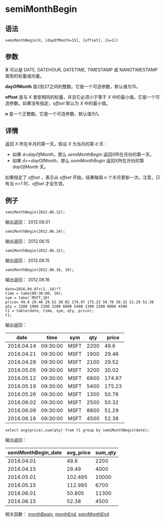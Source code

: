# semiMonthBegin

## 语法

`semiMonthBegin(X, [dayOfMonth=15], [offset], [n=1])`

## 参数

**X** 可以是 DATE, DATEHOUR, DATETIME, TIMESTAMP 或 NANOTIMESTAMP 类型的标量或向量。

**dayOfMonth** 是2到27之间的整数。它是一个可选参数，默认值为15。

**offset** 是与 *X* 类型相同的标量，并且它必须小于等于 *X*
中的最小值。它是一个可选参数。如果没有指定，*offset* 默认为 *X* 中的最小值。

**n** 是一个正整数。它是一个可选参数，默认值为1。

## 详情

返回 *X* 所在半月的第一天。假设 *X* 为当月的第 d 天：

* 如果 d<*dayOfMonth*，那么 *semiMonthBegin*
  返回X所在月份的第一天。
* 如果 d>=*dayOfMonth*，那么 *semiMonthBegin*
  返回X所在月份的第 *dayOfMonth* 天。

如果指定了 *offset* ，表示从 *offset* 开始，结果每隔 *n* 个半月更新一次。注意，只有当 *n>1*
时，*offset* 才会生效。

## 例子

```
semiMonthBegin(2012.06.12);
```

输出返回： 2012.06.01

```
semiMonthBegin(2012.06.24);
```

输出返回： 2012.06.15

```
semiMonthBegin(2012.06.15);
```

输出返回： 2012.06.15

```
semiMonthBegin(2012.06.16, 16);
```

输出返回： 2012.06.16

```
date=2016.04.07+(1..10)*7
time = take(09:30:00, 10);
sym = take(`MSFT,10)
price= 49.6 29.46 29.52 30.02 174.97 175.23 50.76 50.32 51.29 52.38
qty = 2200 1900 2100 3200 6800 5400 1300 2500 8800 4500
t1 = table(date, time, sym, qty, price);
t1;
```

输出返回：

| date | time | sym | qty | price |
| --- | --- | --- | --- | --- |
| 2016.04.14 | 09:30:00 | MSFT | 2200 | 49.6 |
| 2016.04.21 | 09:30:00 | MSFT | 1900 | 29.46 |
| 2016.04.28 | 09:30:00 | MSFT | 2100 | 29.52 |
| 2016.05.05 | 09:30:00 | MSFT | 3200 | 30.02 |
| 2016.05.12 | 09:30:00 | MSFT | 6800 | 174.97 |
| 2016.05.19 | 09:30:00 | MSFT | 5400 | 175.23 |
| 2016.05.26 | 09:30:00 | MSFT | 1300 | 50.76 |
| 2016.06.02 | 09:30:00 | MSFT | 2500 | 50.32 |
| 2016.06.09 | 09:30:00 | MSFT | 8800 | 51.29 |
| 2016.06.16 | 09:30:00 | MSFT | 4500 | 52.38 |

```
select avg(price),sum(qty) from t1 group by semiMonthBegin(date);
```

输出返回：

| semiMonthBegin\_date | avg\_price | sum\_qty |
| --- | --- | --- |
| 2016.04.01 | 49.6 | 2200 |
| 2016.04.15 | 29.49 | 4000 |
| 2016.05.01 | 102.495 | 10000 |
| 2016.05.15 | 112.995 | 6700 |
| 2016.06.01 | 50.805 | 11300 |
| 2016.06.15 | 52.38 | 4500 |

相关函数： [monthBegin](../m/monthBegin.html), [monthEnd](../m/monthEnd.html), [semiMonthEnd](semiMonthEnd.html)

